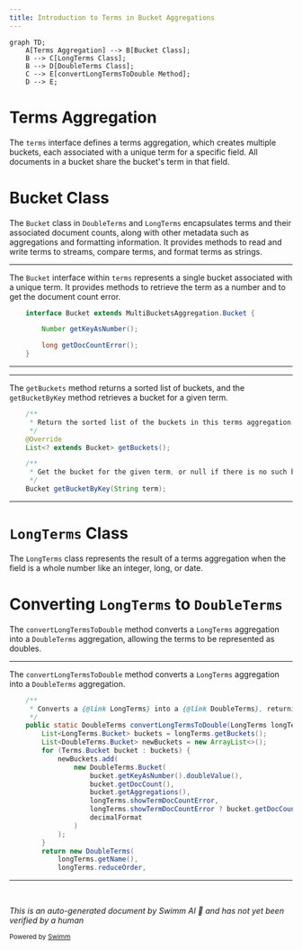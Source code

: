 ```yaml
---
title: Introduction to Terms in Bucket Aggregations
---
```

```mermaid
graph TD;
    A[Terms Aggregation] --> B[Bucket Class];
    B --> C[LongTerms Class];
    B --> D[DoubleTerms Class];
    C --> E[convertLongTermsToDouble Method];
    D --> E;
```

# Terms Aggregation

The <SwmToken path="server/src/main/java/org/elasticsearch/search/aggregations/bucket/terms/Terms.java" pos="31:21:21" line-data="     * Return the sorted list of the buckets in this terms aggregation.">`terms`</SwmToken> interface defines a terms aggregation, which creates multiple buckets, each associated with a unique term for a specific field. All documents in a bucket share the bucket's term in that field.

# Bucket Class

The <SwmToken path="server/src/main/java/org/elasticsearch/search/aggregations/bucket/terms/Terms.java" pos="23:3:3" line-data="    interface Bucket extends MultiBucketsAggregation.Bucket {">`Bucket`</SwmToken> class in <SwmToken path="server/src/main/java/org/elasticsearch/search/aggregations/bucket/terms/LongTerms.java" pos="266:22:22" line-data="     * Converts a {@link LongTerms} into a {@link DoubleTerms}, returning the value of the specified long terms as doubles.">`DoubleTerms`</SwmToken> and <SwmToken path="server/src/main/java/org/elasticsearch/search/aggregations/bucket/terms/LongTerms.java" pos="266:11:11" line-data="     * Converts a {@link LongTerms} into a {@link DoubleTerms}, returning the value of the specified long terms as doubles.">`LongTerms`</SwmToken> encapsulates terms and their associated document counts, along with other metadata such as aggregations and formatting information. It provides methods to read and write terms to streams, compare terms, and format terms as strings.

<SwmSnippet path="/server/src/main/java/org/elasticsearch/search/aggregations/bucket/terms/Terms.java" line="23">

---

The <SwmToken path="server/src/main/java/org/elasticsearch/search/aggregations/bucket/terms/Terms.java" pos="23:3:3" line-data="    interface Bucket extends MultiBucketsAggregation.Bucket {">`Bucket`</SwmToken> interface within <SwmToken path="server/src/main/java/org/elasticsearch/search/aggregations/bucket/terms/Terms.java" pos="31:21:21" line-data="     * Return the sorted list of the buckets in this terms aggregation.">`terms`</SwmToken> represents a single bucket associated with a unique term. It provides methods to retrieve the term as a number and to get the document count error.

```java
    interface Bucket extends MultiBucketsAggregation.Bucket {

        Number getKeyAsNumber();

        long getDocCountError();
    }
```

---

</SwmSnippet>

<SwmSnippet path="/server/src/main/java/org/elasticsearch/search/aggregations/bucket/terms/Terms.java" line="30">

---

The <SwmToken path="server/src/main/java/org/elasticsearch/search/aggregations/bucket/terms/Terms.java" pos="34:9:9" line-data="    List&lt;? extends Bucket&gt; getBuckets();">`getBuckets`</SwmToken> method returns a sorted list of buckets, and the <SwmToken path="server/src/main/java/org/elasticsearch/search/aggregations/bucket/terms/Terms.java" pos="39:3:3" line-data="    Bucket getBucketByKey(String term);">`getBucketByKey`</SwmToken> method retrieves a bucket for a given term.

```java
    /**
     * Return the sorted list of the buckets in this terms aggregation.
     */
    @Override
    List<? extends Bucket> getBuckets();

    /**
     * Get the bucket for the given term, or null if there is no such bucket.
     */
    Bucket getBucketByKey(String term);
```

---

</SwmSnippet>

# <SwmToken path="server/src/main/java/org/elasticsearch/search/aggregations/bucket/terms/LongTerms.java" pos="266:11:11" line-data="     * Converts a {@link LongTerms} into a {@link DoubleTerms}, returning the value of the specified long terms as doubles.">`LongTerms`</SwmToken> Class

The <SwmToken path="server/src/main/java/org/elasticsearch/search/aggregations/bucket/terms/LongTerms.java" pos="266:11:11" line-data="     * Converts a {@link LongTerms} into a {@link DoubleTerms}, returning the value of the specified long terms as doubles.">`LongTerms`</SwmToken> class represents the result of a terms aggregation when the field is a whole number like an integer, long, or date.

# Converting <SwmToken path="server/src/main/java/org/elasticsearch/search/aggregations/bucket/terms/LongTerms.java" pos="266:11:11" line-data="     * Converts a {@link LongTerms} into a {@link DoubleTerms}, returning the value of the specified long terms as doubles.">`LongTerms`</SwmToken> to <SwmToken path="server/src/main/java/org/elasticsearch/search/aggregations/bucket/terms/LongTerms.java" pos="266:22:22" line-data="     * Converts a {@link LongTerms} into a {@link DoubleTerms}, returning the value of the specified long terms as doubles.">`DoubleTerms`</SwmToken>

The <SwmToken path="server/src/main/java/org/elasticsearch/search/aggregations/bucket/terms/LongTerms.java" pos="268:7:7" line-data="    public static DoubleTerms convertLongTermsToDouble(LongTerms longTerms, DocValueFormat decimalFormat) {">`convertLongTermsToDouble`</SwmToken> method converts a <SwmToken path="server/src/main/java/org/elasticsearch/search/aggregations/bucket/terms/LongTerms.java" pos="266:11:11" line-data="     * Converts a {@link LongTerms} into a {@link DoubleTerms}, returning the value of the specified long terms as doubles.">`LongTerms`</SwmToken> aggregation into a <SwmToken path="server/src/main/java/org/elasticsearch/search/aggregations/bucket/terms/LongTerms.java" pos="266:22:22" line-data="     * Converts a {@link LongTerms} into a {@link DoubleTerms}, returning the value of the specified long terms as doubles.">`DoubleTerms`</SwmToken> aggregation, allowing the terms to be represented as doubles.

<SwmSnippet path="/server/src/main/java/org/elasticsearch/search/aggregations/bucket/terms/LongTerms.java" line="265">

---

The <SwmToken path="server/src/main/java/org/elasticsearch/search/aggregations/bucket/terms/LongTerms.java" pos="268:7:7" line-data="    public static DoubleTerms convertLongTermsToDouble(LongTerms longTerms, DocValueFormat decimalFormat) {">`convertLongTermsToDouble`</SwmToken> method converts a <SwmToken path="server/src/main/java/org/elasticsearch/search/aggregations/bucket/terms/LongTerms.java" pos="266:11:11" line-data="     * Converts a {@link LongTerms} into a {@link DoubleTerms}, returning the value of the specified long terms as doubles.">`LongTerms`</SwmToken> aggregation into a <SwmToken path="server/src/main/java/org/elasticsearch/search/aggregations/bucket/terms/LongTerms.java" pos="266:22:22" line-data="     * Converts a {@link LongTerms} into a {@link DoubleTerms}, returning the value of the specified long terms as doubles.">`DoubleTerms`</SwmToken> aggregation.

```java
    /**
     * Converts a {@link LongTerms} into a {@link DoubleTerms}, returning the value of the specified long terms as doubles.
     */
    public static DoubleTerms convertLongTermsToDouble(LongTerms longTerms, DocValueFormat decimalFormat) {
        List<LongTerms.Bucket> buckets = longTerms.getBuckets();
        List<DoubleTerms.Bucket> newBuckets = new ArrayList<>();
        for (Terms.Bucket bucket : buckets) {
            newBuckets.add(
                new DoubleTerms.Bucket(
                    bucket.getKeyAsNumber().doubleValue(),
                    bucket.getDocCount(),
                    bucket.getAggregations(),
                    longTerms.showTermDocCountError,
                    longTerms.showTermDocCountError ? bucket.getDocCountError() : 0,
                    decimalFormat
                )
            );
        }
        return new DoubleTerms(
            longTerms.getName(),
            longTerms.reduceOrder,
```

---

</SwmSnippet>

&nbsp;

*This is an auto-generated document by Swimm AI 🌊 and has not yet been verified by a human*

<SwmMeta version="3.0.0" repo-id="Z2l0aHViJTNBJTNBZWxhc3RpY3NlYXJjaCUzQSUzQVN3aW1tLURlbW8=" repo-name="elasticsearch" doc-type="overview"><sup>Powered by [Swimm](/)</sup></SwmMeta>
